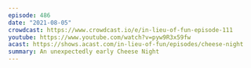 ```yaml
---
episode: 486
date: "2021-08-05"
crowdcast: https://www.crowdcast.io/e/in-lieu-of-fun-episode-111
youtube: https://www.youtube.com/watch?v=pyw9R3x59fw
acast: https://shows.acast.com/in-lieu-of-fun/episodes/cheese-night
summary: An unexpectedly early Cheese Night
---
```


